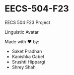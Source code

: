 # EECS-504-F23
EECS 504 F23 Project

Linguistic Avatar

Made with ❤️ by: 
* Saket Pradhan
* Kanishka Gabel
* Srushti Hippargi
* Shrey Shah
